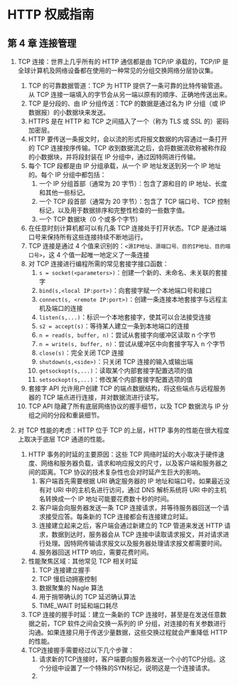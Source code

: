 # HTTP 权威指南

## 第 4 章 连接管理

1. TCP 连接：世界上几乎所有的 HTTP 通信都是由 TCP/IP 承载的，TCP/IP 是全球计算机及网络设备都在使用的一种常见的分组交换网络分层协议集。

    1. TCP 的可靠数据管道：TCP 为 HTTP 提供了一条可靠的比特传输管道。从 TCP 连接一端填入的字节会从另一端以原有的顺序、正确地传送出来。
    2. TCP 是分段的、由 IP 分组传送：TCP 的数据是通过名为 IP 分组（或 IP 数据报）的小数据块来发送。
    3. HTTPS 是在 HTTP 和 TCP 之间插入了一个（称为 TLS 或 SSL 的）密码加密层。
    4. HTTP 要传送一条报文时，会以流的形式将报文数据的内容通过一条打开的 TCP 连接按序传输。TCP 收到数据流之后，会将数据流砍称被称作段的小数据块，并将段封装在 IP 分组中，通过因特网进行传输。
    5. 每个 TCP 段都是由 IP 分组承载，从一个 IP 地址发送到另一个 IP 地址的。每个 IP 分组中都包括：
        1. 一个 IP 分组首部（通常为 20 字节）：包含了源和目的 IP 地址、长度和其他一些标记。
        2. 一个 TCP 段首部（通常为 20 字节）：包含了 TCP 端口号、TCP 控制标记，以及用于数据排序和完整性检查的一些数字值。
        3. 一个 TCP 数据块（0 个或多个字节）
    6. 在任意时刻计算机都可以有几条 TCP 连接处于打开状态。TCP 是通过端口号来保持所有这些连接持续不断地运行。
    7. TCP 连接是通过 4 个值来识别的：`<源IP地址、源端口号、目的IP地址、目的端口号>`，这 4 个值一起唯一地定义了一条连接
    8. 对 TCP 连接进行编程所需的常见套接字接口函数：
        1. `s = socket(<parameters>)`：创建一个新的、未命名、未关联的套接字
        2. `bind(s,<local IP:port>)`：向套接字赋一个本地端口号和接口
        3. `connect(s, <remote IP:port>)`：创建一条连接本地套接字与远程主机及端口的连接
        4. `listen(s,...)`：标识一个本地套接字，使其可以合法接受连接
        5. `s2 = accept(s)`：等待某人建立一条到本地端口的连接
        6. `n = read(s, buffer, n)`：尝试从套接字向缓冲区读取 n 个字节
        7. `n = write(s, buffer, n)`：尝试从缓冲区中向套接字写入 n 个字节
        8. `close(s)`：完全关闭 TCP 连接
        9. `shutdown(s,<side>)`：只关闭 TCP 连接的输入或输出端
        10. `getsockopt(s,...)`：读取某个内部套接字配置选项的值
        11. `setsockopt(s,...)`：修改某个内部套接字配置选项的值
    9. 套接字 API 允许用户创建 TCP 的端点数据结构，将这些端点与远程服务器的 TCP 端点进行连接，并对数据流进行读写。
    10. TCP API 隐藏了所有底层网络协议的握手细节，以及 TCP 数据流与 IP 分组之间的分段和重装细节。

2. 对 TCP 性能的考虑：HTTP 位于 TCP 的上层，HTTP 事务的性能在很大程度上取决于底层 TCP 通道的性能。
    1. HTTP 事务的时延的主要原因：这些 TCP 网络时延的大小取决于硬件速度、网络和服务器负载，请求和响应报文的尺寸，以及客户端和服务器之间的距离。TCP 协议的技术复杂性也会对时延产生巨大的影响。
        1. 客户端首先需要根据 URI 确定服务器的 IP 地址和端口号。如果最近没有对 URI 中的主机名进行访问，通过 DNS 解析系统将 URI 中的主机名转换成一个 IP 地址可能要花费数十秒的时间。
        2. 客户端会向服务器发送一条 TCP 连接请求，并等待服务器回送一个请求接受应答。每条新的 TCP 连接都会有连接建立时延。
        3. 连接建立起来之后，客户端会通过新建立的 TCP 管道来发送 HTTP 请求，数据到达时，服务器会从 TCP 连接中读取请求报文，并对请求进行处理。因特网传输请求报文以及服务器处理请求报文都需要时间。
        4. 服务器回送 HTTP 响应，需要花费时间。
    2. 性能聚焦区域：其他常见 TCP 相关时延
        1. TCP 连接建立握手
        2. TCP 慢启动拥塞控制
        3. 数据聚集的 Nagle 算法
        4. 用于捎带确认的 TCP 延迟确认算法
        5. TIME_WAIT 时延和端口耗尽
    3. TCP 连接的握手时延：建立一条新的 TCP 连接时，甚至是在发送任意数据之前，TCP 软件之间会交换一系列的 IP 分组，对连接的有关参数进行沟通。如果连接只用于传送少量数据，这些交换过程就会严重降低 HTTP 的性能。
    4. TCP连接握手需要经过以下几个步骤：
       1. 请求新的TCP连接时，客户端要向服务器发送一个小的TCP分组。这个分组中设置了一个特殊的SYN标记，说明这是一个连接请求。
       2. 

